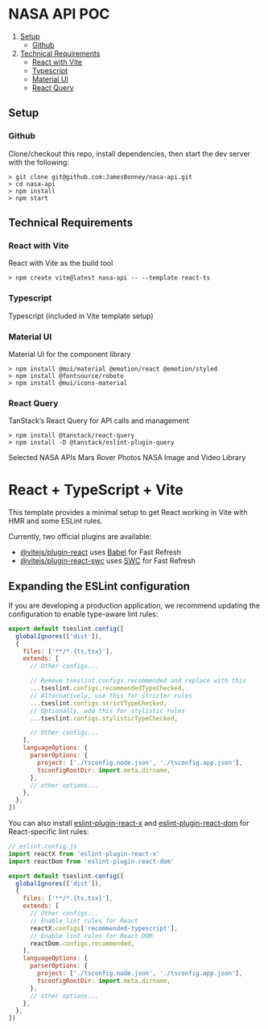 # NASA API POC

1. [Setup](#setup)
    * [Github](#github)
2. [Technical Requirements](#technical-requirements)
    * [React with Vite](#react-with-vite)
    * [Typescript](#typescript)
    * [Material UI](#material-ui)
    * [React Query](#react-query)


## Setup

### Github
Clone/checkout this repo, install dependencies, then start the dev server with the following:
```
> git clone git@github.com:JamesBonney/nasa-api.git
> cd nasa-api
> npm install
> npm start
```

## Technical Requirements

### React with Vite
React with Vite as the build tool
```
> npm create vite@latest nasa-api -- --template react-ts
```

### Typescript
Typescript (included in Vite template setup)

### Material UI
Material UI for the component library
```
> npm install @mui/material @emotion/react @emotion/styled
> npm install @fontsource/roboto
> npm install @mui/icons-material
```

### React Query
TanStack’s React Query for API calls and management
```
> npm install @tanstack/react-query
> npm install -D @tanstack/eslint-plugin-query
```


Selected NASA APIs
Mars Rover Photos
NASA Image and Video Library


# React + TypeScript + Vite

This template provides a minimal setup to get React working in Vite with HMR and some ESLint rules.

Currently, two official plugins are available:

- [@vitejs/plugin-react](https://github.com/vitejs/vite-plugin-react/blob/main/packages/plugin-react) uses [Babel](https://babeljs.io/) for Fast Refresh
- [@vitejs/plugin-react-swc](https://github.com/vitejs/vite-plugin-react/blob/main/packages/plugin-react-swc) uses [SWC](https://swc.rs/) for Fast Refresh

## Expanding the ESLint configuration

If you are developing a production application, we recommend updating the configuration to enable type-aware lint rules:

```js
export default tseslint.config([
  globalIgnores(['dist']),
  {
    files: ['**/*.{ts,tsx}'],
    extends: [
      // Other configs...

      // Remove tseslint.configs.recommended and replace with this
      ...tseslint.configs.recommendedTypeChecked,
      // Alternatively, use this for stricter rules
      ...tseslint.configs.strictTypeChecked,
      // Optionally, add this for stylistic rules
      ...tseslint.configs.stylisticTypeChecked,

      // Other configs...
    ],
    languageOptions: {
      parserOptions: {
        project: ['./tsconfig.node.json', './tsconfig.app.json'],
        tsconfigRootDir: import.meta.dirname,
      },
      // other options...
    },
  },
])
```

You can also install [eslint-plugin-react-x](https://github.com/Rel1cx/eslint-react/tree/main/packages/plugins/eslint-plugin-react-x) and [eslint-plugin-react-dom](https://github.com/Rel1cx/eslint-react/tree/main/packages/plugins/eslint-plugin-react-dom) for React-specific lint rules:

```js
// eslint.config.js
import reactX from 'eslint-plugin-react-x'
import reactDom from 'eslint-plugin-react-dom'

export default tseslint.config([
  globalIgnores(['dist']),
  {
    files: ['**/*.{ts,tsx}'],
    extends: [
      // Other configs...
      // Enable lint rules for React
      reactX.configs['recommended-typescript'],
      // Enable lint rules for React DOM
      reactDom.configs.recommended,
    ],
    languageOptions: {
      parserOptions: {
        project: ['./tsconfig.node.json', './tsconfig.app.json'],
        tsconfigRootDir: import.meta.dirname,
      },
      // other options...
    },
  },
])
```
